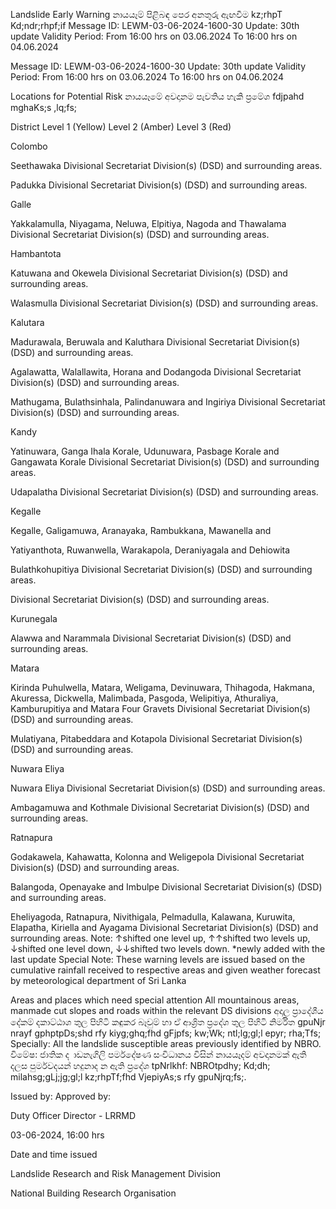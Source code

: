 Landslide Early Warning නායයෑම් පිළිබඳ පෙර අනතුරු ඇඟවීම kz;rhpT Kd;ndr;rhpf;if Message ID: LEWM-03-06-2024-1600-30 Update: 30th update Validity Period: From 16:00 hrs on 03.06.2024 To 16:00 hrs on 04.06.2024

Message ID: LEWM-03-06-2024-1600-30 Update: 30th update Validity Period: From 16:00 hrs on 03.06.2024 To 16:00 hrs on 04.06.2024

Locations for Potential Risk නායයෑමේ අවදානම පැවතිය හැකි ප්‍රමේශ fdjpahd mghaKs;s ,lq;fs;

District Level 1 (Yellow) Level 2 (Amber) Level 3 (Red)

Colombo

Seethawaka Divisional Secretariat Division(s) (DSD) and surrounding areas.

Padukka Divisional Secretariat Division(s) (DSD) and surrounding areas.

Galle

Yakkalamulla, Niyagama, Neluwa, Elpitiya, Nagoda and Thawalama Divisional Secretariat Division(s) (DSD) and surrounding areas.

Hambantota

Katuwana and Okewela Divisional Secretariat Division(s) (DSD) and surrounding areas.

Walasmulla Divisional Secretariat Division(s) (DSD) and surrounding areas.

Kalutara

Madurawala, Beruwala and Kaluthara Divisional Secretariat Division(s) (DSD) and surrounding areas.

Agalawatta, Walallawita, Horana and Dodangoda Divisional Secretariat Division(s) (DSD) and surrounding areas.

Mathugama, Bulathsinhala, Palindanuwara and Ingiriya Divisional Secretariat Division(s) (DSD) and surrounding areas.

Kandy

Yatinuwara, Ganga Ihala Korale, Udunuwara, Pasbage Korale and Gangawata Korale Divisional Secretariat Division(s) (DSD) and surrounding areas.

Udapalatha Divisional Secretariat Division(s) (DSD) and surrounding areas.

Kegalle

Kegalle, Galigamuwa, Aranayaka, Rambukkana, Mawanella and

Yatiyanthota, Ruwanwella, Warakapola, Deraniyagala and Dehiowita

Bulathkohupitiya Divisional Secretariat Division(s) (DSD) and surrounding areas.

Divisional Secretariat Division(s) (DSD) and surrounding areas.

Kurunegala

Alawwa and Narammala Divisional Secretariat Division(s) (DSD) and surrounding areas.

Matara

Kirinda Puhulwella, Matara, Weligama, Devinuwara, Thihagoda, Hakmana, Akuressa, Dickwella, Malimbada, Pasgoda, Welipitiya, Athuraliya, Kamburupitiya and Matara Four Gravets Divisional Secretariat Division(s) (DSD) and surrounding areas.

Mulatiyana, Pitabeddara and Kotapola Divisional Secretariat Division(s) (DSD) and surrounding areas.

Nuwara Eliya

Nuwara Eliya Divisional Secretariat Division(s) (DSD) and surrounding areas.

Ambagamuwa and Kothmale Divisional Secretariat Division(s) (DSD) and surrounding areas.

Ratnapura

Godakawela, Kahawatta, Kolonna and Weligepola Divisional Secretariat Division(s) (DSD) and surrounding areas.

Balangoda, Openayake and Imbulpe Divisional Secretariat Division(s) (DSD) and surrounding areas.

Eheliyagoda, Ratnapura, Nivithigala, Pelmadulla, Kalawana, Kuruwita, Elapatha, Kiriella and Ayagama Divisional Secretariat Division(s) (DSD) and surrounding areas. Note: ↑shifted one level up, ↑↑shifted two levels up, ↓shifted one level down, ↓↓shifted two levels down. *newly added with the last update Special Note: These warning levels are issued based on the cumulative rainfall received to respective areas and given weather forecast by meteorological department of Sri Lanka

Areas and places which need special attention All mountainous areas, manmade cut slopes and roads within the relevant DS divisions අදාල ප්‍රාදේශීය දේකම් දකාට්ඨාශ තුල පිහිටි කඳුකර බෑවුම් හා ඒ ආශ්‍රිත ප්‍රදේශ තුල පිහිටි නිර්මිත gpuNjr nrayf gphptpDs;shd rfy kiyg;ghq;fhd gFjpfs; kw;Wk; ntl;lg;gl;l epyr; rha;Tfs; Specially: All the landslide susceptible areas previously identified by NBRO. විමේෂ: ජාතික ද ාඩනැගිලි පර්මදේෂණ සංවිධානය විසින් නායයෑදම් අවදානමක් ඇති දලස පුර්මවදයන් හදුනාද න ඇති ප්‍රදේශ tpNrlkhf: NBROtpdhy; Kd;dh; milahsg;gLj;jg;gl;l kz;rhpTf;fhd VjepiyAs;s rfy gpuNjrq;fs;.

Issued by: Approved by:

Duty Officer Director - LRRMD

03-06-2024, 16:00 hrs

Date and time issued

Landslide Research and Risk Management Division

National Building Research Organisation